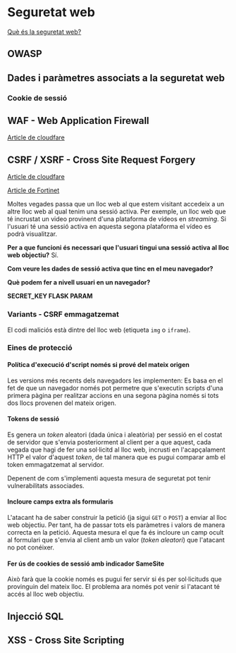 # Seguretat web

[Què és la seguretat web?](https://www.fortinet.com/lat/resources/cyberglossary/what-is-web-security)

## OWASP

## Dades i paràmetres associats a la seguretat web

### Cookie de sessió

## WAF - Web Application Firewall

[Article de cloudfare](https://www.cloudflare.com/application-services/products/waf/)

## CSRF / XSRF - Cross Site Request Forgery

[Article de cloudfare](https://www.cloudflare.com/es-es/learning/security/threats/cross-site-request-forgery/)

[Article de Fortinet](https://www.fortinet.com/lat/resources/cyberglossary/csrf)

Moltes vegades passa que un lloc web al que estem visitant accedeix a un altre lloc web al qual tenim una sessió activa. Per exemple, un lloc web que té incrustat un video provinent d'una plataforma de vídeos en *streaming*. Si l'usuari té una sessió activa en aquesta segona plataforma el vídeo es podrà visualitzar.

**Per a que funcioni és necessari que l'usuari tingui una sessió activa al lloc web objectiu?**
Sí.

**Com veure les dades de sessió activa que tinc en el meu navegador?**

**Què podem fer a nivell usuari en un navegador?**

**SECRET_KEY FLASK PARAM**

### Variants - CSRF emmagatzemat

El codi maliciós està dintre del lloc web (etiqueta `img` o `iframe`).

### Eines de protecció

#### Política d'execució d'script només si prové del mateix origen

Les versions més recents dels navegadors les implementen: Es basa en el fet de que un navegador només pot permetre que s'executin scripts d'una primera pàgina per realitzar accions en una segona pàgina només si tots dos llocs provenen del mateix origen.

#### Tokens de sessió

Es genera un *token* aleatori (dada única i aleatòria) per sessió en el costat de servidor que s'envia posteriorment al client per a que aquest, cada vegada que hagi de fer una sol·licitd al lloc web, incrusti en l'acapçalament HTTP el valor d'aquest *token*, de tal manera que es pugui comparar amb el token emmagatzemat al servidor.

Depenent de com s'implementi aquesta mesura de seguretat pot tenir vulnerabilitats associades.

#### Incloure camps extra als formularis

L'atacant ha de saber construir la petició (ja sigui `GET` o `POST`) a enviar al lloc web objectiu. Per tant, ha de passar tots els paràmetres i valors de manera correcta en la petició. Aquesta mesura el que fa és incloure un camp ocult al formulari que s'envia al client amb un valor (*token aleatori*) que l'atacant no pot conéixer.

#### Fer ús de cookies de sessió amb indicador SameSite

Això farà que la cookie només es pugui fer servir si és per sol·licituds que provinguin del mateix lloc. El problema ara només pot venir si l'atacant té accés al lloc web objectiu.

## Injecció SQL

## XSS - Cross Site Scripting